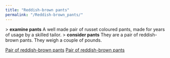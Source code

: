 ```yaml
---
title: "Reddish-brown pants"
permalink: "/Reddish-brown_pants/"
---
```


\> **examine pants**
A well made pair of russet coloured pants, made for years of usage by a
skilled
tailor.
\> **consider pants**
They are a pair of reddish-brown pants.
They weigh a couple of pounds.

[Pair of reddish-brown pants](Category:_Cloth_equipment "wikilink")
[Pair of reddish-brown pants](Category:Legs_items "wikilink")